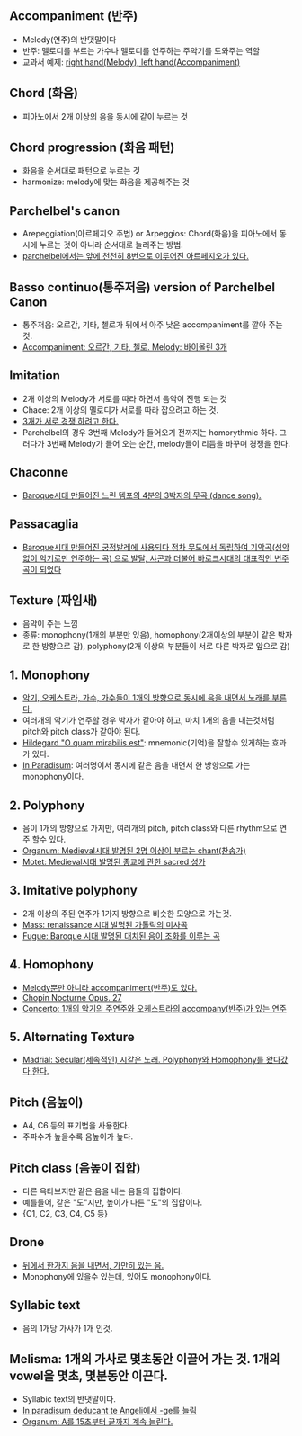 ## Accompaniment (반주)
- Melody(연주)의 반댓말이다
- 반주: 멜로디를 부르는 가수나 멜로디를 연주하는 주악기를 도와주는 역할
- 교과서 예제: [right hand(Melody), left hand(Accompaniment)](https://youtu.be/WJ8RVjm49hE)

## Chord (화음)
- 피아노에서 2개 이상의 음을 동시에 같이 누르는 것

## Chord progression (화음 패턴)
- 화음을 순서대로 패턴으로 누르는 것
- harmonize: melody에 맞는 화음을 제공해주는 것

## Parchelbel's canon
- Arepeggiation(아르페지오 주법) or Arpeggios: Chord(화음)을 피아노에서 동시에 누르는 것이 아니라 순서대로 눌러주는 방법.
- [parchelbel에서는 앞에 천천히 8번으로 이루어진 아르페지오가 있다.](https://youtu.be/hOA-2hl1Vbc)

## Basso continuo(통주저음) version of Parchelbel Canon
- 통주저음: 오르간, 기타, 첼로가 뒤에서 아주 낮은 accompaniment를 깔아 주는 것.
- [Accompaniment: 오르간, 기타, 첼로. Melody: 바이올린 3개](https://youtu.be/JvNQLJ1_HQ0)

## Imitation
- 2개 이상의 Melody가 서로를 따라 하면서 음악이 진행 되는 것
- Chace: 2개 이상의 멜로디가 서로를 따라 잡으려고 하는 것.
- [3개가 서로 경쟁 하려고 한다.](https://youtu.be/h_Yn9y0BjR8)
- Parchelbel의 경우 3번째 Melody가 들어오기 전까지는 homorythmic 하다. 그러다가 3번째 Melody가 들어 오는 순간, melody들이 리듬을 바꾸며 경쟁을 한다.

## Chaconne
- [Baroque시대 만들어진 느린 템포의 4분의 3박자의 무곡 (dance song).](https://youtu.be/Na5VT9Dmsg8)

## Passacaglia
- [Baroque시대 만들어진 궁정발레에 사용되다 점차 무도에서 독립하여 기악곡(성악 없이 악기로만 연주하는 곡) 으로 발달, 샤콘과 더불어 바로크시대의 대표적인 변주곡이 되었다](https://youtu.be/lFsWb5w4a9g)

## Texture (짜임새)
- 음악이 주는 느낌
- 종류: monophony(1개의 부분만 있음), homophony(2개이상의 부분이 같은 박자로 한 방향으로 감), polyphony(2개 이상의 부분들이 서로 다른 박자로 앞으로 감)

## 1. Monophony
- [악기, 오케스트라, 가수, 가수들이 1개의 방향으로 동시에 음을 내면서 노래를 부른다.](https://youtu.be/X6vkzbSPbnc)
- 여러개의 악기가 연주할 경우 박자가 같아야 하고, 마치 1개의 음을 내는것처럼 pitch와 pitch class가 같아야 된다.
- [Hildegard "O quam mirabilis est"](https://youtu.be/G2eImlmInWA): mnemonic(기억)을 잘할수 있게하는 효과가 있다.
- [In Paradisum](https://youtu.be/gu7mM_zqapA): 여러명이서 동시에 같은 음을 내면서 한 방향으로 가는 monophony이다.

## 2. Polyphony
- 음이 1개의 방향으로 가지만, 여러개의 pitch, pitch class와 다른 rhythm으로 연주 할수 있다.
- [Organum: Medieval시대 발명된 2명 이상이 부르는 chant(찬송가)](https://youtu.be/6lxDrIn14l4)
- [Motet: Medieval시대 발명된 종교에 관한 sacred 성가](https://youtu.be/77t_bjYSDKA)

## 3. Imitative polyphony
- 2개 이상의 주된 연주가 1가지 방향으로 비슷한 모양으로 가는것.
- [Mass: renaissance 시대 발명된 가톨릭의 미사곡](https://youtu.be/usUEuuUcaSg)
- [Fugue: Baroque 시대 발명된 대치된 음이 조화를 이루는 곡](https://youtu.be/0SD2NmWsi-0)

## 4. Homophony
- [Melody뿐만 아니라 accompaniment(반주)도 있다.](https://youtu.be/fX7-r-12f5I)
- [Chopin Nocturne Opus. 27](https://youtu.be/WJ8RVjm49hE)
- [Concerto: 1개의 악기의 주연주와 오케스트라의 accompany(반주)가 있는 연주](https://youtu.be/DtwTew1ogB8)

## 5. Alternating Texture
- [Madrial: Secular(세속적인) 시같은 노래. Polyphony와 Homophony를 왔다갔다 한다.](https://youtu.be/x5sF28RN5r0)


## Pitch (음높이)
- A4, C6 등의 표기법을 사용한다.
- 주파수가 높을수록 음높이가 높다.

## Pitch class (음높이 집합)
- 다른 옥타브지만 같은 음을 내는 음들의 집합이다.
- 예를들어, 같은 "도"지만, 높이가 다른 "도"의 집합이다.
- {C1, C2, C3, C4, C5 등}

## Drone
- [뒤에서 한가지 음을 내면서, 가만히 있는 음.](https://youtu.be/BpmMeIQywYc)
- Monophony에 있을수 있는데, 있어도 monophony이다.

## Syllabic text
- 음의 1개당 가사가 1개 인것.

## Melisma: 1개의 가사로 몇초동안 이끌어 가는 것. 1개의 vowel을 몇초, 몇분동안 이끈다.
- Syllabic text의 반댓말이다.
- [In paradisum deducant te Angeli에서 -ge를 늘림](https://youtu.be/gu7mM_zqapA)
- [Organum: A를 15초부터 끝까지 계속 늘린다.](https://youtu.be/6lxDrIn14l4)
